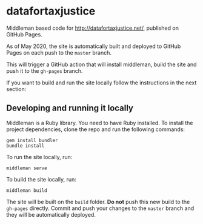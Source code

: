 # datafortaxjustice

Middleman based code for http://datafortaxjustice.net/, published on GitHub Pages.

As of May 2020, the site is automatically built and deployed to GitHub Pages on each push to the `master` branch.

This will trigger a GitHub action that will install middleman, build the site and push it to the `gh-pages` branch.

If you want to build and run the site locally follow the instructions in the next section:

## Developing and running it locally

Middleman is a Ruby library. You need to have Ruby installed. To install the project dependencies, clone the repo and run the following commands:

```
gem install bundler
bundle install
```

To run the site locally, run:

    middleman serve

To build the site locally, run:

    middleman build

The site will be built on the `build` folder. **Do not** push this new build to the `gh-pages` directly. Commit and push your changes to the `master` branch and they will be automatically deployed.
